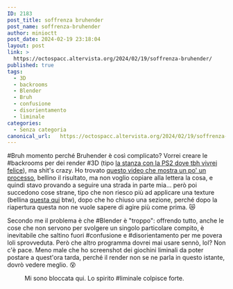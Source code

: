 ```yaml
---
ID: 2183
post_title: soffrenza bruhender
post_name: soffrenza-bruhender
author: minioctt
post_date: 2024-02-19 23:18:04
layout: post
link: >
  https://octospacc.altervista.org/2024/02/19/soffrenza-bruhender/
published: true
tags:
  - 3D
  - backrooms
  - Blender
  - Bruh
  - confusione
  - disorientamento
  - liminale
categories:
  - Senza categoria
canonical_url:   https://octospacc.altervista.org/2024/02/19/soffrenza-bruhender/
---
```

<!-- wp:paragraph -->
<p>#Bruh momento perché Bruhender è così complicato? Vorrei creare le #backrooms per dei render #3D (tipo <a href="https://liminalgici.spacc.eu.org/i/web/post/664956293317453217">la stanza con la PS2 dove tbh vivrei felice</a>), ma shit's crazy. Ho trovato <a href="https://www.youtube.com/watch?v=6KTFnNAGC7g">questo video che mostra un po' un processo</a>, bellino il risultato, ma non voglio copiare alla lettera la cosa, e quindi stavo provando a seguire una strada in parte mia... però poi succedono cose strane, tipo che non riesco più ad applicare una texture (bellina <a href="https://old.reddit.com/r/TheBackrooms/comments/xu0blg/a_good_backrooms_wallpaper_texture_2048x2048/">questa qui</a> btw), dopo che ho chiuso una sezione, perché dopo la riapertura questa non ne vuole sapere di agire più come prima. 😿️</p>
<!-- /wp:paragraph -->

<!-- wp:paragraph -->
<p>Secondo me il problema è che #Blender è "troppo": offrendo tutto, anche le cose che non servono per svolgere un singolo particolare compito, è inevitabile che saltino fuori #confusione e #disorientamento per me povera loli sprovveduta. Però che altro programma dovrei mai usare sennò, lol? Non c'è pace. Meno male che ho screenshot dei giochini liminali da poter postare a quest'ora tarda, perché il render non se ne parla in questo istante, dovrò vedere meglio. 😵️</p>
<!-- /wp:paragraph -->

<!-- wp:paragraph -->
<p></p>
<!-- /wp:paragraph -->

<!-- wp:image {"id":2185,"sizeSlug":"large","linkDestination":"none"} -->
<figure class="wp-block-image size-large"><img src="{{site.cdnurl}}/assets/uploads/2024/02/image-13-960x523.png" alt="" class="wp-image-2185"/><figcaption class="wp-element-caption">Mi sono bloccata qui. Lo spirito #liminale colpisce forte.</figcaption></figure>
<!-- /wp:image -->